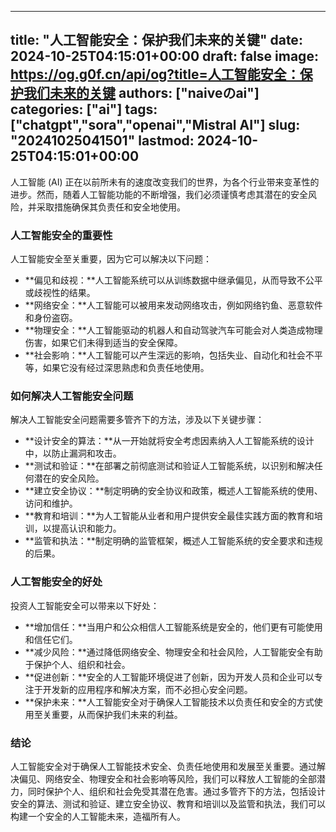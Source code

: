 
---
title: "人工智能安全：保护我们未来的关键"
date: 2024-10-25T04:15:01+00:00
draft: false
image: https://og.g0f.cn/api/og?title=人工智能安全：保护我们未来的关键
authors: ["naiveのai"]
categories: ["ai"]
tags: ["chatgpt","sora","openai","Mistral AI"]
slug: "20241025041501"
lastmod: 2024-10-25T04:15:01+00:00
---
人工智能 (AI) 正在以前所未有的速度改变我们的世界，为各个行业带来变革性的进步。然而，随着人工智能功能的不断增强，我们必须谨慎考虑其潜在的安全风险，并采取措施确保其负责任和安全地使用。

### 人工智能安全的重要性

人工智能安全至关重要，因为它可以解决以下问题：

- **偏见和歧视：**人工智能系统可以从训练数据中继承偏见，从而导致不公平或歧视性的结果。
- **网络安全：**人工智能可以被用来发动网络攻击，例如网络钓鱼、恶意软件和身份盗窃。
- **物理安全：**人工智能驱动的机器人和自动驾驶汽车可能会对人类造成物理伤害，如果它们未得到适当的安全保障。
- **社会影响：**人工智能可以产生深远的影响，包括失业、自动化和社会不平等，如果它没有经过深思熟虑和负责任地使用。

### 如何解决人工智能安全问题

解决人工智能安全问题需要多管齐下的方法，涉及以下关键步骤：

- **设计安全的算法：**从一开始就将安全考虑因素纳入人工智能系统的设计中，以防止漏洞和攻击。
- **测试和验证：**在部署之前彻底测试和验证人工智能系统，以识别和解决任何潜在的安全风险。
- **建立安全协议：**制定明确的安全协议和政策，概述人工智能系统的使用、访问和维护。
- **教育和培训：**为人工智能从业者和用户提供安全最佳实践方面的教育和培训，以提高认识和能力。
- **监管和执法：**制定明确的监管框架，概述人工智能系统的安全要求和违规的后果。

### 人工智能安全的好处

投资人工智能安全可以带来以下好处：

- **增加信任：**当用户和公众相信人工智能系统是安全的，他们更有可能使用和信任它们。
- **减少风险：**通过降低网络安全、物理安全和社会风险，人工智能安全有助于保护个人、组织和社会。
- **促进创新：**安全的人工智能环境促进了创新，因为开发人员和企业可以专注于开发新的应用程序和解决方案，而不必担心安全问题。
- **保护未来：**人工智能安全对于确保人工智能技术以负责任和安全的方式使用至关重要，从而保护我们未来的利益。

### 结论

人工智能安全对于确保人工智能技术安全、负责任地使用和发展至关重要。通过解决偏见、网络安全、物理安全和社会影响等风险，我们可以释放人工智能的全部潜力，同时保护个人、组织和社会免受其潜在危害。通过多管齐下的方法，包括设计安全的算法、测试和验证、建立安全协议、教育和培训以及监管和执法，我们可以构建一个安全的人工智能未来，造福所有人。